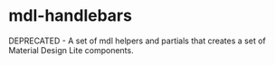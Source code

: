 # mdl-handlebars
DEPRECATED - A set of mdl helpers and partials that creates a set of Material Design Lite components.
